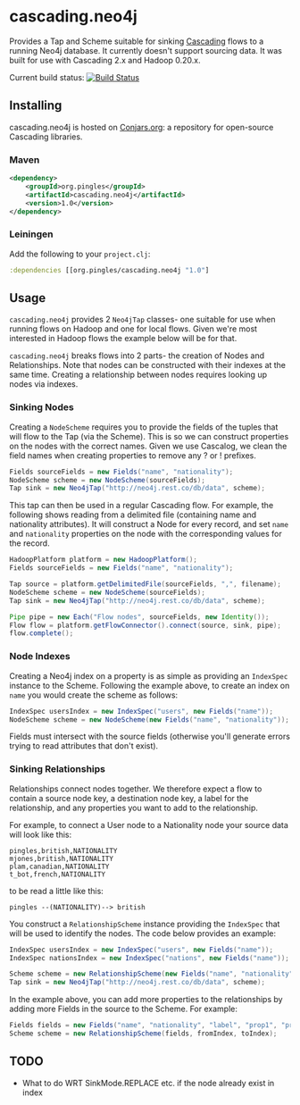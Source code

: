 # cascading.neo4j

Provides a Tap and Scheme suitable for sinking [Cascading](http://www.cascading.org) flows to a running Neo4j database. It currently doesn't support
sourcing data. It was built for use with Cascading 2.x and Hadoop 0.20.x.

Current build status: [![Build Status](https://secure.travis-ci.org/pingles/cascading.neo4j.png)](http://secure.travis-ci.org/pingles/cascading.neo4j)

## Installing

cascading.neo4j is hosted on [Conjars.org](http://conjars.org): a repository for open-source Cascading libraries.

### Maven

```xml
<dependency>
    <groupId>org.pingles</groupId>
    <artifactId>cascading.neo4j</artifactId>
    <version>1.0</version>
</dependency>
```

### Leiningen

Add the following to your `project.clj`:

```clojure
:dependencies [[org.pingles/cascading.neo4j "1.0"]
```

## Usage

`cascading.neo4j` provides 2 `Neo4jTap` classes- one suitable for use when running flows on Hadoop and one for local
flows. Given we're most interested in Hadoop flows the example below will be for that.

`cascading.neo4j` breaks flows into 2 parts- the creation of Nodes and Relationships. Note that nodes can be constructed
with their indexes at the same time. Creating a relationship between nodes requires looking up nodes via indexes.

### Sinking Nodes

Creating a `NodeScheme` requires you to provide the fields of the tuples that will flow to the Tap (via the Scheme). This
is so we can construct properties on the nodes with the correct names. Given we use Cascalog, we clean the field names
when creating properties to remove any ? or ! prefixes.

```java
Fields sourceFields = new Fields("name", "nationality");
NodeScheme scheme = new NodeScheme(sourceFields);
Tap sink = new Neo4jTap("http://neo4j.rest.co/db/data", scheme);
```

This tap can then be used in a regular Cascading flow. For example, the following shows reading from a delimited
file (containing name and nationality attributes). It will construct a Node for every record, and set `name` and
`nationality` properties on the node with the corresponding values for the record.

```java
HadoopPlatform platform = new HadoopPlatform();
Fields sourceFields = new Fields("name", "nationality");

Tap source = platform.getDelimitedFile(sourceFields, ",", filename);
NodeScheme scheme = new NodeScheme(sourceFields);
Tap sink = new Neo4jTap("http://neo4j.rest.co/db/data", scheme);

Pipe pipe = new Each("Flow nodes", sourceFields, new Identity());
Flow flow = platform.getFlowConnector().connect(source, sink, pipe);
flow.complete();
```

### Node Indexes

Creating a Neo4j index on a property is as simple as providing an `IndexSpec` instance to the Scheme. Following
the example above, to create an index on `name` you would create the scheme as follows:

```java
IndexSpec usersIndex = new IndexSpec("users", new Fields("name"));
NodeScheme scheme = new NodeScheme(new Fields("name", "nationality"));
```

Fields must intersect with the source fields (otherwise you'll generate errors trying to read attributes that don't exist).

### Sinking Relationships

Relationships connect nodes together. We therefore expect a flow to contain a source node key, a destination node key,
a label for the relationship, and any properties you want to add to the relationship.

For example, to connect a User node to a Nationality node your source data will look like this:

```
pingles,british,NATIONALITY
mjones,british,NATIONALITY
plam,canadian,NATIONALITY
t_bot,french,NATIONALITY
```

to be read a little like this:

```
pingles --(NATIONALITY)--> british
```

You construct a `RelationshipScheme` instance providing the `IndexSpec` that will be used to identify the nodes. The
code below provides an example:

```java
IndexSpec usersIndex = new IndexSpec("users", new Fields("name"));
IndexSpec nationsIndex = new IndexSpec("nations", new Fields("name"));

Scheme scheme = new RelationshipScheme(new Fields("name", "nationality", "label"), fromIndex, toIndex);
Tap sink = new Neo4jTap("http://neo4j.rest.co/db/data", scheme);
```

In the example above, you can add more properties to the relationships by adding more Fields in the source to the
Scheme. For example:

```java
Fields fields = new Fields("name", "nationality", "label", "prop1", "prop2");
Scheme scheme = new RelationshipScheme(fields, fromIndex, toIndex);
```


## TODO

* What to do WRT SinkMode.REPLACE etc. if the node already exist in index